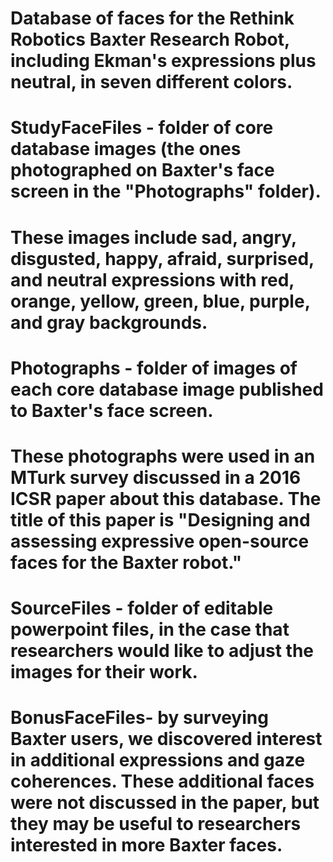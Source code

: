 # Database of faces for the Rethink Robotics Baxter Research Robot, including Ekman's expressions plus neutral, in seven different colors.

# StudyFaceFiles - folder of core database images (the ones photographed on Baxter's face screen in the "Photographs" folder).
# These images include sad, angry, disgusted, happy, afraid, surprised, and neutral expressions with red, orange, yellow, green, blue, purple, and gray backgrounds.

# Photographs - folder of images of each core database image published to Baxter's face screen. 
# These photographs were used in an MTurk survey discussed in a 2016 ICSR paper about this database. The title of this paper is "Designing and assessing expressive open-source faces for the Baxter robot."

# SourceFiles - folder of editable powerpoint files, in the case that researchers would like to adjust the images for their work.

# BonusFaceFiles- by surveying Baxter users, we discovered interest in additional expressions and gaze coherences. These additional faces were not discussed in the paper, but they may be useful to researchers interested in more Baxter faces.
